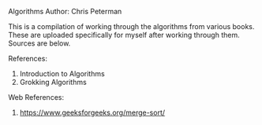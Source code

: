 Algorithms
Author: Chris Peterman

This is a compilation of working through the algorithms from various books. These are uploaded specifically for myself after working through them. Sources are below.

References: 
1. Introduction to Algorithms 
2. Grokking Algorithms 

Web References:
1. https://www.geeksforgeeks.org/merge-sort/